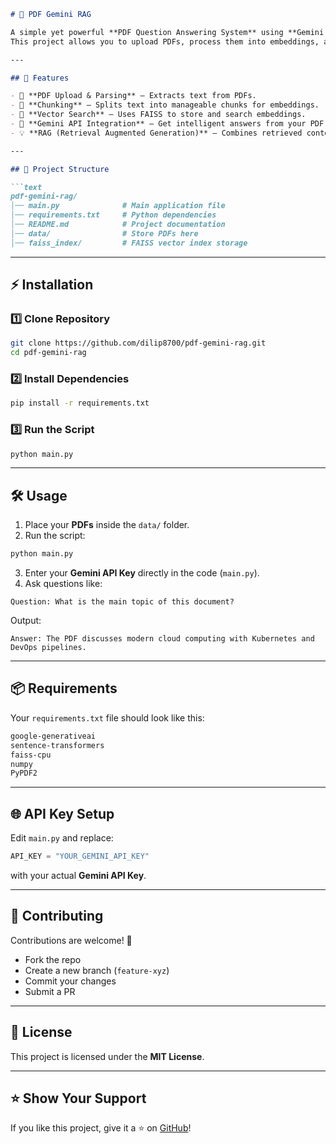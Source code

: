 ````md
# 📄 PDF Gemini RAG  

A simple yet powerful **PDF Question Answering System** using **Gemini API**.  
This project allows you to upload PDFs, process them into embeddings, and ask natural language questions with accurate responses powered by Google Gemini.  

---

## 🚀 Features  

- 📂 **PDF Upload & Parsing** – Extracts text from PDFs.  
- 🧩 **Chunking** – Splits text into manageable chunks for embeddings.  
- 🔎 **Vector Search** – Uses FAISS to store and search embeddings.  
- 🤖 **Gemini API Integration** – Get intelligent answers from your PDF data.  
- 💡 **RAG (Retrieval Augmented Generation)** – Combines retrieved context with Gemini’s LLM.  

---

## 📂 Project Structure  

```text
pdf-gemini-rag/
│── main.py              # Main application file  
│── requirements.txt     # Python dependencies  
│── README.md            # Project documentation  
│── data/                # Store PDFs here  
│── faiss_index/         # FAISS vector index storage  
````

---

## ⚡ Installation

### 1️⃣ Clone Repository

```bash
git clone https://github.com/dilip8700/pdf-gemini-rag.git
cd pdf-gemini-rag
```

### 2️⃣ Install Dependencies

```bash
pip install -r requirements.txt
```

### 3️⃣ Run the Script

```bash
python main.py
```

---

## 🛠️ Usage

1. Place your **PDFs** inside the `data/` folder.
2. Run the script:

```bash
python main.py
```

3. Enter your **Gemini API Key** directly in the code (`main.py`).
4. Ask questions like:

```text
Question: What is the main topic of this document?
```

Output:

```text
Answer: The PDF discusses modern cloud computing with Kubernetes and DevOps pipelines.
```

---

## 📦 Requirements

Your `requirements.txt` file should look like this:

```txt
google-generativeai
sentence-transformers
faiss-cpu
numpy
PyPDF2
```

---

## 🌐 API Key Setup

Edit `main.py` and replace:

```python
API_KEY = "YOUR_GEMINI_API_KEY"
```

with your actual **Gemini API Key**.

---

## 🤝 Contributing

Contributions are welcome! 🚀

* Fork the repo
* Create a new branch (`feature-xyz`)
* Commit your changes
* Submit a PR

---

## 📜 License

This project is licensed under the **MIT License**.

---

## ⭐ Show Your Support

If you like this project, give it a ⭐ on [GitHub](https://github.com/dilip8700/pdf-gemini-rag.git)!

```
```

